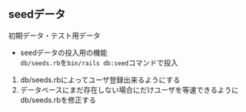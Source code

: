 ## seedデータ
初期データ・テスト用データ
- seedデータの投入用の機能  
`db/seeds.rb`を`bin/rails db:seed`コマンドで投入

1. db/seeds.rbによってユーザ登録出来るようにする
1. データベースにまだ存在しない場合にだけユーザを等速できるようにdb/seeds.rbを修正する



